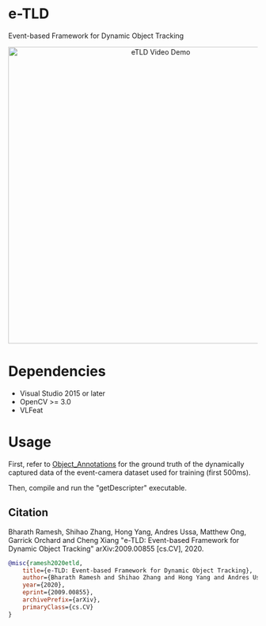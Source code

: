# e-TLD
Event-based Framework for Dynamic Object Tracking

<p align="center">
  <a href="https://tinyurl.com/ske6nk7">
    <img src="https://i.ibb.co/Y2ySryz/DETECT-e-TLD-play.png" alt="eTLD Video Demo" width="600"/>
  </a>
</p>

# Dependencies
- Visual Studio 2015 or later
- OpenCV >= 3.0
- VLFeat

# Usage
First, refer to [Object_Annotations](https://github.com/nusneuromorphic/Object_Annotations) for the ground truth of the dynamically captured data of the event-camera dataset used for training (first 500ms).

Then, compile and run the "getDescripter" executable.

## Citation ##
Bharath Ramesh, Shihao Zhang, Hong Yang, Andres Ussa, Matthew Ong, Garrick Orchard and Cheng Xiang "e-TLD: Event-based Framework for Dynamic Object Tracking" arXiv:2009.00855 [cs.CV], 2020.

```bibtex
@misc{ramesh2020etld,
    title={e-TLD: Event-based Framework for Dynamic Object Tracking},
    author={Bharath Ramesh and Shihao Zhang and Hong Yang and Andres Ussa and Matthew Ong and Garrick Orchard and Cheng Xiang},
    year={2020},
    eprint={2009.00855},
    archivePrefix={arXiv},
    primaryClass={cs.CV}
}
```
